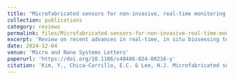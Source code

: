```yaml
---
title: "Microfabricated sensors for non-invasive, real-time monitoring of organoids"
collection: publications
category: reviews
permalink: files/Microfabricated-sensors-for-non-invasive-real-time-monitoring-of-organoids.pdf
excerpt: 'Review on recent advances in real-time, in situ biosensing technologies, including microelectrode arrays for electrophysiological recordings, chemical sensors for biochemical detection, and strain sensors for monitoring mechanical properties'
date: 2024-12-04
venue: 'Micro and Nano Systems Letters'
paperurl: 'https://doi.org/10.1186/s40486-024-00216-y'
citation: 'Kim, Y., Chica-Carrillo, E.C. & Lee, H.J. Microfabricated sensors for non-invasive, real-time monitoring of organoids. Micro and Nano Syst Lett 12, 26 (2024).'
---
```

